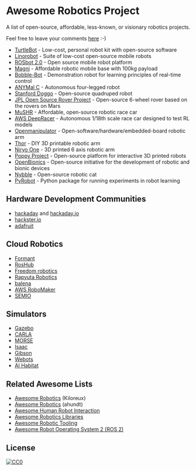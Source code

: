 # Awesome Robotics Project

A list of open-source, affordable, less-known, or visionary robotics projects.

Feel free to leave your comments [here](https://hackmd.io/Z-VccsJbQd2AOn0fM9DLzg) :-)

- [TurtleBot](https://www.turtlebot.com/) - Low-cost, personal robot kit with open-source software
- [Linorobot](https://linorobot.org/) - Suite of low-cost open-source mobile robots
- [ROSbot 2.0](https://husarion.com/) - Open source mobile robot platform
- [Magni](https://ubiquityrobotics.com/) - Affordable robotic mobile base with 100kg payload
- [Bobble-Bot](https://hackaday.io/project/164992-bobble-bot) - Demonstration robot for learning principles of real-time control
- [ANYMal C](https://www.anybotics.com/) - Autonomous four-legged robot
- [Stanford Doggo](https://github.com/Nate711/StanfordDoggoProject) - Open-source quadruped robot
- [JPL Open Source Rover Project](https://github.com/nasa-jpl/open-source-rover) - Open-source 6-wheel rover based on the rovers on Mars
- [MuSHR](https://mushr.io/) - Affordable, open-source robotic race car
- [AWS DeepRacer](https://aws.amazon.com/deepracer/) - Autonomous 1/18th scale race car designed to test RL models
- [Openmanipulator](http://emanual.robotis.com/docs/en/platform/openmanipulator_x/overview/) - Open-software/hardware/embedded-board robotic arm
- [Thor](https://hackaday.io/project/12989-thor) - DIY 3D printable robotic arm
- [Niryo One](https://niryo.com/) - 3D printed 6 axis robotic arm
- [Poppy Project](https://www.poppy-project.org/en/) - Open-source platform for interactive 3D printed robots
- [OpenΒionics](https://openbionics.org/) - Open-source initiative for the development of robotic and bionic devices
- [Nybble](https://www.petoi.com/) - Open-source robotic cat
- [PyRobot](https://www.pyrobot.org/) - Python package for running experiments in robot learning

## Hardware Development Communities

- [hackaday](https://hackaday.com/) and [hackaday.io](https://hackaday.io/)
- [hackster.io](https://www.hackster.io/)
- [adafruit](https://www.adafruit.com/)

## Cloud Robotics

- [Formant](https://formant.io/)
- [RosHub](https://roshub.io/)
- [Freedom robotics](https://www.freedomrobotics.ai/)
- [Rapyuta Robotics](https://www.rapyuta-robotics.com/)
- [balena](https://www.balena.io/)
- [AWS RoboMaker](https://aws.amazon.com/robomaker/)
- [SEMIO](https://semio.ai/)

## Simulators

- [Gazebo](http://gazebosim.org/)
- [CARLA](http://carla.org/)
- [MORSE](http://morse-simulator.github.io/)
- [Isaac](https://www.nvidia.com/en-us/deep-learning-ai/industries/robotics/)
- [Gibson](http://gibsonenv.stanford.edu/)
- [Webots](http://www.cyberbotics.com/)
- [AI Habitat](https://aihabitat.org/)

## Related Awesome Lists

- [Awesome Robotics](https://github.com/Kiloreux/awesome-robotics) (Kiloreux)
- [Awesome Robotics](https://github.com/ahundt/awesome-robotics) (ahundt)
- [Awesome Human Robot Interaction](https://github.com/Po-Jen/awesome-human-robot-interaction)
- [Awesome Robotics Libraries
  ](https://github.com/jslee02/awesome-robotics-libraries)
- [Awesome Robotic Tooling](https://github.com/Ly0n/awesome-robotic-tooling)
- [Awesome Robot Operating System 2 (ROS 2)](https://github.com/fkromer/awesome-ros2)

## License

[![CC0](https://licensebuttons.net/p/zero/1.0/88x31.png)](http://creativecommons.org/publicdomain/zero/1.0/)
